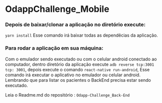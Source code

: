 # OdappChallenge_Mobile

### Depois de baixar/clonar a aplicação no diretório execute:
`yarn install` Esse comando irá baixar todas as dependêcias da aplicação.

### Para rodar a aplicação em sua máquina:
Com o emulador sendo executado ou com o celular android conectado ao computador, 
dentro diretório da aplicação execute `adb reverse tcp:3001 tcp: 3001`, depois execute o comando `react-native run-android`,
Esse comando irá executar o aplicativo no emulador ou celular android.
Lembrando que para listar os pacientes o BackEnd precisa estar sendo executado.

Leia o Readme.md do repositório : `Odapp-Challenge_Back-End`
